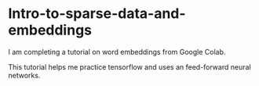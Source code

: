 # Intro-to-sparse-data-and-embeddings
I am completing a tutorial on word embeddings from Google Colab.

This tutorial helps me practice tensorflow and uses an feed-forward neural networks.
